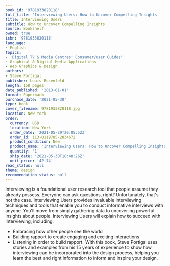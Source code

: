 ```yaml
---
book_id: '9781933820118'
full_title: 'Interviewing Users: How to Uncover Compelling Insights'
title: Interviewing Users
subtitle: How to Uncover Compelling Insights
source: Bookshelf
owned: true
isbn: '9781933820118'
language:
- English
topics:
- 'Digital TV & Media Centres: Consumer/user Guides'
- Graphical & Digital Media Applications
- Web Graphics & Design
authors:
- Steve Portigal
publisher: Louis Rosenfeld
length: 158 pages
date_published: '2013-01-01'
format: Paperback
purchase_date: '2021-05-30'
type: book
cover_filename: 9781933820118.jpg
location: New York
order:
  currency: USD
  location: New York
  order_date: '2021-05-29T20:05:52Z'
  order_id: 113-0119785-2834672
  product_condition: New
  product_name: 'Interviewing Users: How to Uncover Compelling Insights'
  quantity: '1'
  ship_date: '2021-05-30T18:48:26Z'
  unit_price: '42.74'
read_status: null
theme: design
recommendation_status: null
---
```

Interviewing is a foundational user research tool that people assume they already possess. Everyone can ask questions, right? Unfortunately, that's not the case. Interviewing Users provides invaluable interviewing techniques and tools that enable you to conduct informative interviews with anyone. You'll move from simply gathering data to uncovering powerful insights about people.
Interviewing Users will explain how to succeed with interviewing, including:
* Embracing how other people see the world
* Building rapport to create engaging and exciting interactions
* Listening in order to build rapport.
With this book, Steve Portigal uses stories and examples from his 15 years of experience to show how interviewing can be incorporated into the design process, helping you learn the best and right information to inform and inspire your design.


